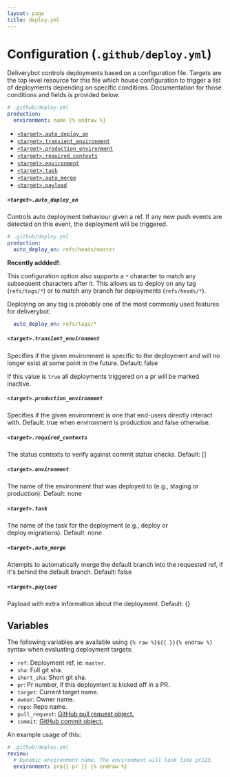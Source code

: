 ```yaml
---
layout: page
title: deploy.yml
---
```


# Configuration (`.github/deploy.yml`)

Deliverybot controls deployments based on a configuration file. Targets are the
top level resource for this file which house configuration to trigger a list of
deployments depending on specific conditions. Documentation for those conditions
and fields is provided below.

```yaml {% raw %}
# .github/deploy.yml
production:
  environment: name {% endraw %}
```

- [`<target>.auto_deploy_on`](#targetauto_deploy_on)
- [`<target>.transient_environment`](#targettransient_environment)
- [`<target>.production_environment`](#targetproduction_environment)
- [`<target>.required_contexts`](#targetrequired_contexts)
- [`<target>.environment`](#targetenvironment)
- [`<target>.task`](#targettask)
- [`<target>.auto_merge`](#targetauto_merge)
- [`<target>.payload`](#targetpayload)

##### `<target>.auto_deploy_on`

Controls auto deployment behaviour given a ref. If any new push events are
detected on this event, the deployment will be triggered.

```yaml
# .github/deploy.yml
production:
  auto_deploy_on: refs/heads/master
```

__Recently addded!__:

This configuration option also supports a `*` character to match any subsequent
characters after it. This allows us to deploy on any tag (`refs/tags/*`) or to
match any branch for deployments (`refs/heads/*`).

Deploying on any tag is probably one of the most commonly used features for
deliverybot:

```yaml
  auto_deploy_on: refs/tags/*
```

##### `<target>.transient_environment`

Specifies if the given environment is specific to the deployment and will no
longer exist at some point in the future. Default: false

If this value is `true` all deployments triggered on a pr will be marked
inactive.

##### `<target>.production_environment`

Specifies if the given environment is one that end-users directly interact with.
Default: true when environment is production and false otherwise.

##### `<target>.required_contexts`

The status contexts to verify against commit status checks. Default: []

##### `<target>.environment`

The name of the environment that was deployed to (e.g., staging or production).
Default: none


##### `<target>.task`

The name of the task for the deployment (e.g., deploy or deploy:migrations).
Default: none

##### `<target>.auto_merge`

Attempts to automatically merge the default branch into the requested ref, if
it's behind the default branch. Default: false

##### `<target>.payload`

Payload with extra information about the deployment. Default: {}

## Variables

The following variables are available using `{% raw %}${{ }}{% endraw %}` syntax
when evaluating deployment targets:

- `ref`: Deployment ref, ie: `master`.
- `sha`: Full git sha.
- `short_sha`: Short git sha.
- `pr`: Pr number, if this deployment is kicked off in a PR.
- `target`: Current target name.
- `owner`: Owner name.
- `repo`: Repo name.
- `pull_request`: [GitHub pull request object.][pr]
- `commit`: [GitHub commit object.][commit]

An example usage of this:

```yaml {% raw %}
# .github/deploy.yml
review:
  # Dynamic environment name. The environment will look like pr123.
  environment: pr${{ pr }} {% endraw %}
```

[pr]: https://developer.github.com/v3/pulls/#response-1
[commit]: https://developer.github.com/v3/git/commits/#response
